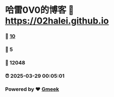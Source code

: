 # 哈雷0V0的博客 :link: https://02halei.github.io 
### :page_facing_up: [10](https://02halei.github.io/tag.html) 
### :speech_balloon: 5 
### :hibiscus: 12048 
### :alarm_clock: 2025-03-29 00:05:01 
### Powered by :heart: [Gmeek](https://github.com/Meekdai/Gmeek)
